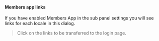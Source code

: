#### Members app links
If you have enabled Members App in the sub panel settings you will see links for each locale in this dialog. 

> Click on the links to be transferred to the login page.
